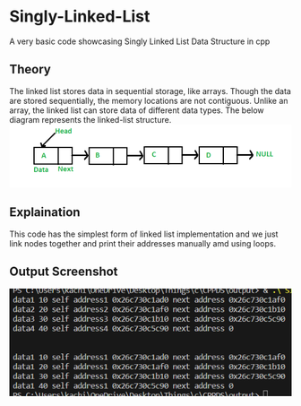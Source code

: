 # Singly-Linked-List
A very basic code showcasing Singly Linked List Data Structure in cpp
## Theory
The linked list stores data in sequential storage, like arrays. Though the data are stored sequentially, the memory locations are not contiguous.
Unlike an array, the linked list can store data of different data types.
The below diagram represents the linked-list structure.
![](linkedlistcpp.png)
## Explaination
This code has the simplest form of linked list implementation and we just link nodes together and print their addresses manually amd using loops.
## Output Screenshot
![](image_2023-10-27_003233144.png)
